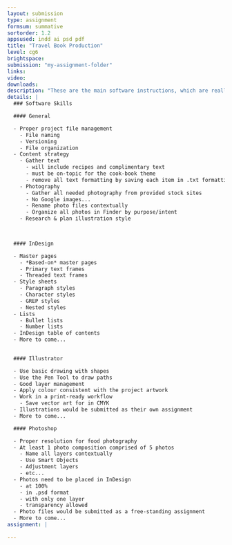 ```yaml
---
layout: submission
type: assignment
formsum: summative
sortorder: 1.2
appsused: indd ai psd pdf
title: "Travel Book Production"
level: cg6
brightspace: 
submission: "my-assignment-folder"
links:
video: 
downloads: 
description: "These are the main software instructions, which are really the bulk of the assessed skills."
details: |
  ### Software Skills

  #### General

  - Proper project file management
    - File naming
    - Versioning
    - File organization
  - Content strategy
    - Gather text
      - will include recipes and complimentary text
      - must be on-topic for the cook-book theme
      - remove all text formatting by saving each item in .txt formatting
    - Photography
      - Gather all needed photography from provided stock sites
      - No Google images...
      - Rename photo files contextually
      - Organize all photos in Finder by purpose/intent
    - Research & plan illustration style

    

  #### InDesign

  - Master pages
    - *Based-on* master pages
    - Primary text frames
    - Threaded text frames
  - Style sheets
    - Paragraph styles
    - Character styles
    - GREP styles
    - Nested styles
  - Lists
    - Bullet lists
    - Number lists
  - InDesign table of contents
  - More to come...
    

  #### Illustrator

  - Use basic drawing with shapes
  - Use the Pen Tool to draw paths
  - Good layer management
  - Apply colour consistent with the project artwork
  - Work in a print-ready workflow
    - Save vector art for in CMYK
  - Illustrations would be submitted as their own assignment
  - More to come...

  #### Photoshop

  - Proper resolution for food photography
  - At least 1 photo composition comprised of 5 photos
    - Name all layers contextually
    - Use Smart Objects
    - Adjustment layers
    - etc...
  - Photos need to be placed in InDesign
    - at 100%
    - in .psd format
    - with only one layer
    - transparency allowed
  - Photo files would be submitted as a free-standing assignment
  - More to come...
assignment: |
  
---
```

